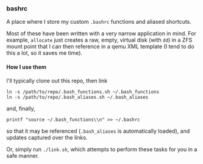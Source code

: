 ### bashrc

A place where I store my custom `.bashrc` functions and aliased shortcuts. 

Most of these have been written with a very narrow application in mind. For example, 
`allocate` just creates a raw, empty, virtual disk (with `dd`) in a ZFS mount point 
that I can then reference in a qemu XML template (I tend to do this a lot, so it 
saves me time).

#### How I use them

I'll typically clone out this repo, then link
```shell script
ln -s /path/to/repo/.bash_functions.sh ~/.bash_functions 
ln -s /path/to/repo/.bash_aliases.sh ~/.bash_aliases
```
and, finally,
```shell script
printf "source ~/.bash_functions\\n" >> ~/.bashrc
```
so that it may be referenced (`.bash_aliases` is automatically loaded), and updates captured over the links. 

Or, simply run `./link.sh`, which attempts to perform these tasks for you in a safe manner.